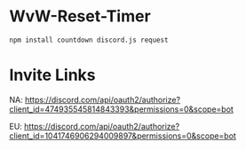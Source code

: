 # WvW-Reset-Timer

```node
npm install countdown discord.js request
```


# Invite Links

NA: https://discord.com/api/oauth2/authorize?client_id=474935545814843393&permissions=0&scope=bot

EU: https://discord.com/api/oauth2/authorize?client_id=1041746906294009897&permissions=0&scope=bot
